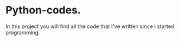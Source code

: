 # Python-codes.

In this project you will find all the code that I've written since I started programming.
